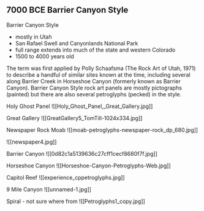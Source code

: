 ##  7000 BCE Barrier Canyon Style

Barrier Canyon Style 
- mostly in Utah
- San Rafael Swell and Canyonlands National Park
- full range extends into much of the state and western Colorado
- 1500 to 4000 years old

The term was first applied by Polly Schaafsma (The Rock Art of Utah, 1971) to describe a handful of similar sites known at the time, including several along Barrier Creek in Horseshoe Canyon (formerly known as Barrier Canyon). Barrier Canyon Style rock art panels are mostly pictographs (painted) but there are also several petroglyphs (pecked) in the style. 

Holy Ghost Panel
![[Holy_Ghost_Panel,_Great_Gallery.jpg]]

Great Gallery
![[GreatGallery5_TomTill-1024x334.jpg]]

Newspaper Rock Moab
![[moab-petroglyphs-newspaper-rock_dp_680.jpg]]

![[newspaper4.jpg]]

Barrier Canyon
![[0d82c1a5139636c27cff1cecf8680f7f.jpg]]

Horseshoe Canyon
![[Horseshoe-Canyon-Petroglyphs-Web.jpg]]

Capitol Reef
![[experience_cppetroglyphs.jpg]]

9 Mile Canyon
![[unnamed-1.jpg]]

Spiral - not sure where from
![[Petroglyphs1_copy.jpg]]